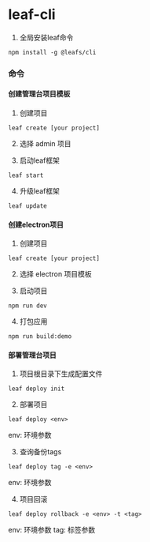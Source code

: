 # leaf-cli

1. 全局安装leaf命令 

```
npm install -g @leafs/cli

```

### 命令

#### 创建管理台项目模板

1. 创建项目

```
leaf create [your project]
```

2. 选择 admin 项目

3. 启动leaf框架

```
leaf start
```

4. 升级leaf框架

```
leaf update
```

#### 创建electron项目

1. 创建项目

```
leaf create [your project]
```

2. 选择 electron 项目模板

3. 启动项目

```
npm run dev
```

4. 打包应用

```
npm run build:demo

```

#### 部署管理台项目

1. 项目根目录下生成配置文件

```
leaf deploy init
```

2. 部署项目

```
leaf deploy <env>
```

env: 环境参数

3. 查询备份tags

```
leaf deploy tag -e <env>
```

env: 环境参数

4. 项目回滚

```
leaf deploy rollback -e <env> -t <tag>
```

env: 环境参数
tag: 标签参数


